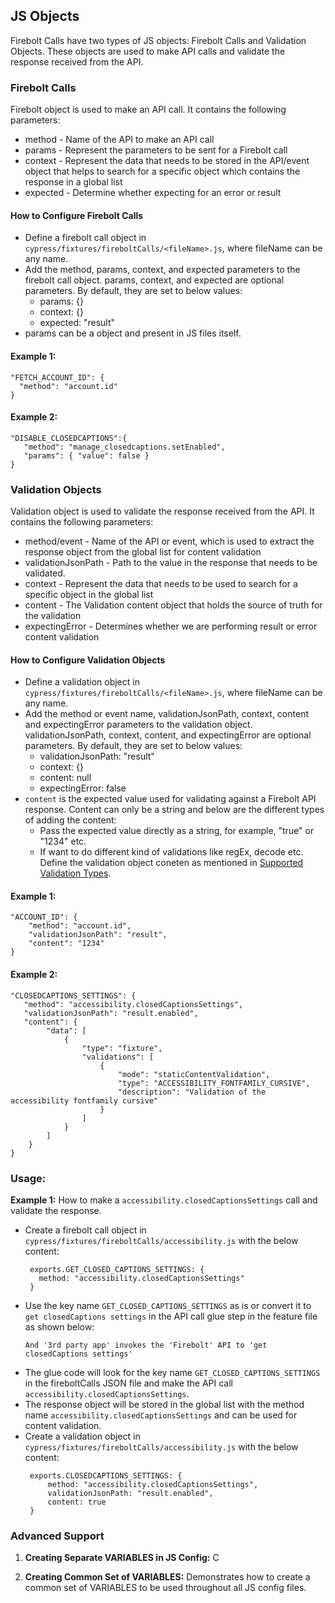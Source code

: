## JS Objects

Firebolt Calls have two types of JS objects: Firebolt Calls and Validation Objects. These objects are used to make API calls and validate the response received from the API.

### Firebolt Calls

Firebolt object is used to make an API call. It contains the following parameters:

- method - Name of the API to make an API call
- params - Represent the parameters to be sent for a Firebolt call
- context - Represent the data that needs to be stored in the API/event object that helps to search for a specific object which contains the response in a global list
- expected - Determine whether expecting for an error or result

#### How to Configure Firebolt Calls

- Define a firebolt call object in `cypress/fixtures/fireboltCalls/<fileName>.js`, where fileName can be any name.
- Add the method, params, context, and expected parameters to the firebolt call object. params, context, and expected are optional parameters. By default, they are set to below values:
  - params: {}
  - context: {}
  - expected: "result"
- params can be a object and present in JS files itself.

#### Example 1:

```
"FETCH_ACCOUNT_ID": {
  "method": "account.id"
}
```

#### Example 2:

```
"DISABLE_CLOSEDCAPTIONS":{
   "method": "manage_closedcaptions.setEnabled",
   "params": { "value": false }
}
```

### Validation Objects

Validation object is used to validate the response received from the API. It contains the following parameters:

- method/event - Name of the API or event, which is used to extract the response object from the global list for content validation
- validationJsonPath - Path to the value in the response that needs to be validated.
- context - Represent the data that needs to be used to search for a specific object in the global list
- content - The Validation content object that holds the source of truth for the validation
- expectingError - Determines whether we are performing result or error content validation

#### How to Configure Validation Objects

- Define a validation object in `cypress/fixtures/fireboltCalls/<fileName>.js`, where fileName can be any name.
- Add the method or event name, validationJsonPath, context, content and expectingError parameters to the validation object. validationJsonPath, context, content, and expectingError are optional parameters. By default, they are set to below values:
  - validationJsonPath: "result"
  - context: {}
  - content: null
  - expectingError: false
- `content` is the expected value used for validating against a Firebolt API response. Content can only be a string and below are the different types of adding the content:
  - Pass the expected value directly as a string, for example, "true" or "1234" etc.
  - If want to do different kind of validations like regEx, decode etc. Define the validation object coneten as mentioned in [Supported Validation Types](./validations.md).

#### Example 1:

```
"ACCOUNT_ID": {
    "method": "account.id",
    "validationJsonPath": "result",
    "content": "1234"
}
```

#### Example 2:

```
"CLOSEDCAPTIONS_SETTINGS": {
   "method": "accessibility.closedCaptionsSettings",
   "validationJsonPath": "result.enabled",
   "content": {
        "data": [
            {
                "type": "fixture",
                "validations": [
                    {
                        "mode": "staticContentValidation",
                        "type": "ACCESSIBILITY_FONTFAMILY_CURSIVE",
                        "description": "Validation of the accessibility fontfamily cursive"
                    }
                ]
            }
        ]
    }
}
```

### Usage:

**Example 1:** How to make a `accessibility.closedCaptionsSettings` call and validate the response.

- Create a firebolt call object in `cypress/fixtures/fireboltCalls/accessibility.js` with the below content:
  ```
   exports.GET_CLOSED_CAPTIONS_SETTINGS: {
     method: "accessibility.closedCaptionsSettings"
   }
  ```
- Use the key name `GET_CLOSED_CAPTIONS_SETTINGS` as is or convert it to `get closedCaptions settings` in the API call glue step in the feature file as shown below:
  ```
  And '3rd party app' invokes the 'Firebolt' API to 'get closedCaptions settings'
  ```
- The glue code will look for the key name `GET_CLOSED_CAPTIONS_SETTINGS` in the fireboltCalls JSON file and make the API call `accessibility.closedCaptionsSettings`.
- The response object will be stored in the global list with the method name `accessibility.closedCaptionsSettings` and can be used for content validation.
- Create a validation object in `cypress/fixtures/fireboltCalls/accessibility.js` with the below content:
  ```
   exports.CLOSEDCAPTIONS_SETTINGS: {
       method: "accessibility.closedCaptionsSettings",
       validationJsonPath: "result.enabled",
       content: true
   }
  ```

### Advanced Support

1. **Creating Separate VARIABLES in JS Config:**
   C

2. **Creating Common Set of VARIABLES:**
   Demonstrates how to create a common set of VARIABLES to be used throughout all JS config files.
